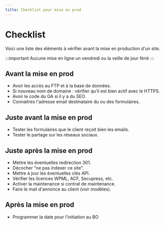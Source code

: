 ```yaml
---
title: Checklist pour mise en prod
---
```


# Checklist

Voici une liste des éléments à vérifier avant la mise en production d'un site.

:::important
Aucune mise en ligne un vendredi ou la veille de jour férié
:::

## Avant la mise en prod
- Avoir les accès au FTP et à la base de données.
- Si nouveau nom de domaine : vérifier qu'il est bien actif avec le HTTPS.
- Avoir le code du GA si il y a du SEO.
- Connaitres l'adresse email destinataire du ou des formulaires.

## Juste avant la mise en prod
- Tester les formulaires que le client reçoit bien les emails.
- Tester le partage sur les réseaux sociaux.

## Juste après la mise en prod
- Mettre les éventuelles redirection 301.
- Décocher "ne pas indexer ce site".
- Mettre à jour les éventuelles clés API.
- Vérifier les licences WPML, ACF, Secupress, etc.
- Activer la maintenance si contrat de maintenance.
- Faire le mail d'annonce au client (voir modèles).

## Après la mise en prod
- Programmer la date pour l'initiation au BO
